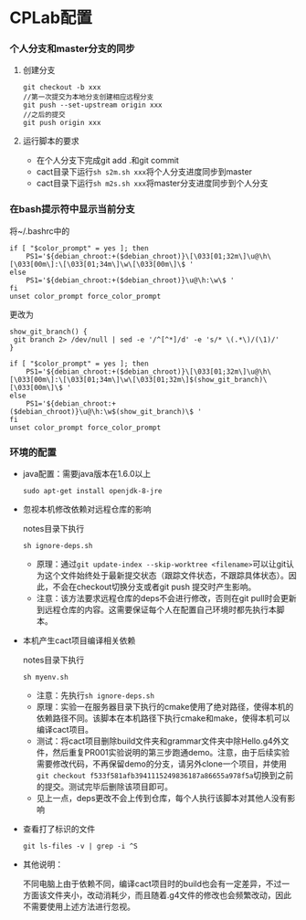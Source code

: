 # CPLab配置

### 个人分支和master分支的同步

1. 创建分支
   ```shell
   git checkout -b xxx
   //第一次提交为本地分支创建相应远程分支
   git push --set-upstream origin xxx
   //之后的提交
   git push origin xxx
   ```

2. 运行脚本的要求

   + 在个人分支下完成git add .和git commit
   + cact目录下运行`sh s2m.sh xxx`将个人分支进度同步到master
   + cact目录下运行`sh m2s.sh xxx`将master分支进度同步到个人分支



### 在bash提示符中显示当前分支

将~/.bashrc中的

```shell
if [ "$color_prompt" = yes ]; then
    PS1='${debian_chroot:+($debian_chroot)}\[\033[01;32m\]\u@\h\[\033[00m\]:\[\033[01;34m\]\w\[\033[00m\]\$ '
else
    PS1='${debian_chroot:+($debian_chroot)}\u@\h:\w\$ '
fi
unset color_prompt force_color_prompt

```

更改为

```shell
show_git_branch() {
 git branch 2> /dev/null | sed -e '/^[^*]/d' -e 's/* \(.*\)/(\1)/'
}

if [ "$color_prompt" = yes ]; then
    PS1='${debian_chroot:+($debian_chroot)}\[\033[01;32m\]\u@\h\[\033[00m\]:\[\033[01;34m\]\w\[\033[01;32m\]$(show_git_branch)\[\033[00m\]\$ '
else
    PS1='${debian_chroot:+($debian_chroot)}\u@\h:\w$(show_git_branch)\$ '
fi
unset color_prompt force_color_prompt
```



### 环境的配置

+ java配置：需要java版本在1.6.0以上

  ```shell
  sudo apt-get install openjdk-8-jre
  ```

+ 忽视本机修改依赖对远程仓库的影响

  notes目录下执行

  ```shell
  sh ignore-deps.sh
  ```

  + 原理：通过`git update-index --skip-worktree <filename>`可以让git认为这个文件始终处于最新提交状态（跟踪文件状态，不跟踪具体状态）。因此，不会在checkout切换分支或者git push 提交时产生影响。
  + 注意：该方法要求远程仓库的deps不会进行修改，否则在git pull时会更新到远程仓库的内容。这需要保证每个人在配置自己环境时都先执行本脚本。

+ 本机产生cact项目编译相关依赖

  notes目录下执行

  ```shell
  sh myenv.sh
  ```

  + 注意：先执行`sh ignore-deps.sh`
  + 原理：实验一在服务器目录下执行的cmake使用了绝对路径，使得本机的依赖路径不同。该脚本在本机路径下执行cmake和make，使得本机可以编译cact项目。
  + 测试：将cact项目删除build文件夹和grammar文件夹中除Hello.g4外文件，然后重复PR001实验说明的第三步跑通demo。注意，由于后续实验需要修改代码，不再保留demo的分支，请另外clone一个项目，并使用`git checkout f533f581afb3941115249836187a86655a978f5a`切换到之前的提交。测试完毕后删除该项目即可。
  + 见上一点，deps更改不会上传到仓库，每个人执行该脚本对其他人没有影响

+ 查看打了标识的文件

  ```shell
  git ls-files -v | grep -i ^S
  ```

+ 其他说明：

  不同电脑上由于依赖不同，编译cact项目时的build也会有一定差异，不过一方面该文件夹小，改动消耗少，而且随着.g4文件的修改也会频繁改动，因此不需要使用上述方法进行忽视。